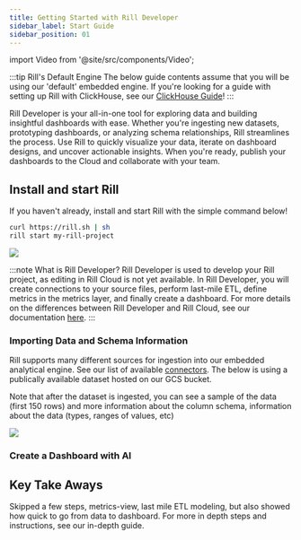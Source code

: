 ```yaml
---
title: Getting Started with Rill Developer 
sidebar_label: Start Guide
sidebar_position: 01
---
```

import Video from '@site/src/components/Video';


<!-- WARNING: There are links to this page in source code. If you move it, find and replace the links and consider adding a redirect in docusaurus.config.js. -->


:::tip Rill's Default Engine
The below guide contents assume that you will be using our 'default' embedded engine. If you're looking for a guide with setting up Rill with ClickHouse, see our [ClickHouse Guide](/guides/rill-clickhouse/)!
:::
<!-- <div style={{ 
  position: "relative", 
  width: "100%", 
  paddingTop: "56.25%", 
  borderRadius: "15px",  /* Softer corners */
  boxShadow: "0px 4px 15px rgba(0, 0, 0, 0.2)"  /* Shadow effect */
}}>
  <iframe credentialless="true"
    src="https://www.youtube.com/embed/7TlO6E5gZzY?autoplay=1&mute=1&rel=0&si=CMltjZI4S5oAAAtg"
    frameBorder="0"
    allow="accelerometer; autoplay; clipboard-write; encrypted-media; gyroscope; picture-in-picture; web-share"
    allowFullScreen
    style={{
      position: "absolute",
      top: 0,
      left: 0,
      width: "100%",
      height: "100%",
      borderRadius: "10px", // Apply to iframe as well for rounded effect
    }}
  ></iframe>
</div>
<br/> -->

Rill Developer is your all-in-one tool for exploring data and building insightful dashboards with ease. Whether you're ingesting new datasets, prototyping dashboards, or analyzing schema relationships, Rill streamlines the process. Use Rill to quickly visualize your data, iterate on dashboard designs, and uncover actionable insights. When you're ready, publish your dashboards to the Cloud and collaborate with your team. 

## Install and start Rill

If you haven't already, install and start Rill with the simple command below!
```bash
curl https://rill.sh | sh
rill start my-rill-project
```


<img src = '/img/tutorials/rill-basics/new-rill-project.png' class='rounded-gif' />
<br />

:::note What is Rill Developer? 
Rill Developer is used to develop your Rill project, as editing in Rill Cloud is not yet available. In Rill Developer, you will create connections to your source files, perform last-mile ETL, define metrics in the metrics layer, and finally create a dashboard. For more details on the differences between Rill Developer and Rill Cloud, see our documentation [here](/concepts/developerVsCloud.md).
:::


### Importing Data and Schema Information

Rill supports many different sources for ingestion into our embedded analytical engine. See our list of available [connectors](/reference/connectors/). The below is using a publically available dataset hosted on our GCS bucket. 

Note that after the dataset is ingested, you can see a sample of the data (first 150 rows) and more information about the column schema, information about the data (types, ranges of values, etc)

<img src = '/img/tutorials/rill-basics/Adding-Data.gif' class='rounded-gif' />
<br />


### Create a Dashboard with AI



## Key Take Aways

Skipped a few steps, metrics-view, last mile ETL modeling, but also showed how quick to go from data to dashboard. For more in depth steps and instructions, see our in-depth guide.